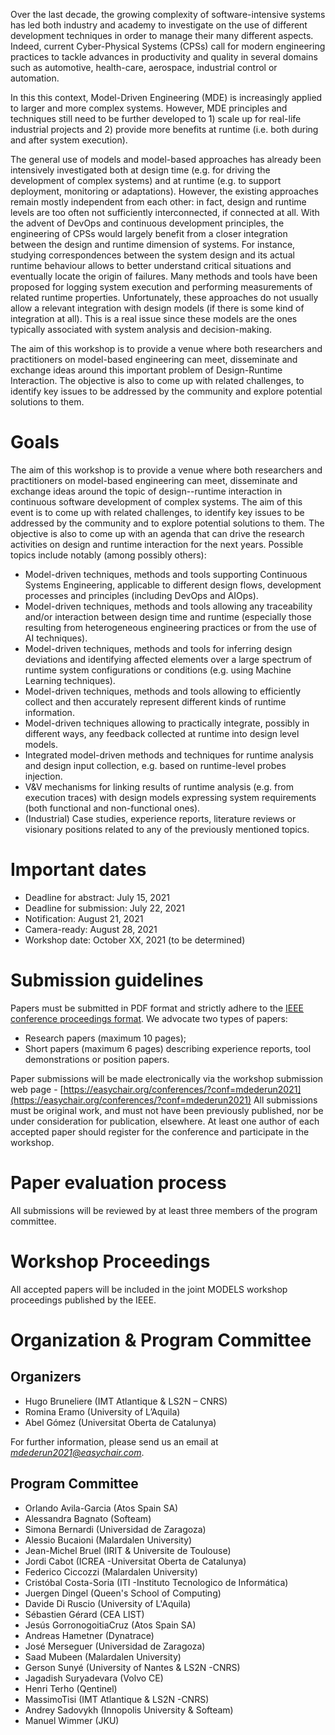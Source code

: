 Over the last decade, the growing complexity of software-intensive systems has led both industry and academy to investigate on the use of different development techniques in order to manage their many different aspects.
Indeed, current Cyber-Physical Systems (CPSs) call for modern engineering practices to tackle advances in productivity and quality in several domains such as automotive, health-care, aerospace, industrial control or automation.

In this this context, Model-Driven Engineering (MDE) is increasingly applied to larger and more complex systems. However, MDE principles and techniques still need to be further developed to 1) scale up for real-life industrial projects and 2) provide more benefits at runtime (i.e. both during and after system execution). 

The general use of models and model-based approaches has already been intensively investigated both at design time (e.g. for driving the development of complex systems) and at runtime (e.g. to support deployment, monitoring or adaptations).
However, the existing approaches remain mostly independent from each other: in fact, design and runtime levels are too often not sufficiently interconnected, if connected at all.
With the advent of DevOps and continuous development principles, the engineering of CPSs would largely benefit from a closer integration between the design and runtime dimension of systems.
For instance, studying correspondences between the system design and its actual runtime behaviour allows to better understand critical situations and eventually locate the origin of failures.
Many methods and tools have been proposed for logging system execution and performing measurements of related runtime properties.
Unfortunately, these approaches do not usually allow a relevant integration with design models (if there is some kind of integration at all).
This is a real issue since these models are the ones typically associated with system analysis and decision-making.

The aim of this workshop is to provide a venue where both researchers and practitioners on model-based engineering can meet, disseminate and exchange ideas around this important problem of Design-Runtime Interaction.
The objective is also to come up with related challenges, to identify key issues to be addressed by the community and explore potential solutions to them. 

# Goals

The aim of this workshop is to provide a venue where both researchers and practitioners on model-based engineering can meet, disseminate and exchange ideas around the topic of design--runtime interaction in continuous software development of complex systems. The aim of this event is to come up with related challenges, to identify key issues to be addressed by the community and to explore potential solutions to them. 
The objective is also to come up with an agenda that can drive the research activities on design and runtime interaction for the next years.
Possible topics include notably (among possibly others):

* Model-driven techniques, methods and tools supporting Continuous Systems Engineering, applicable to different design flows, development processes and principles (including DevOps and AIOps).
* Model-driven techniques, methods and tools allowing any traceability and/or interaction between design time and runtime (especially those resulting from heterogeneous engineering practices or from the use of AI techniques).
* Model-driven techniques, methods and tools for inferring design deviations and identifying affected elements over a large spectrum of runtime system configurations or conditions (e.g. using Machine Learning techniques).
* Model-driven techniques, methods and tools allowing to efficiently collect and then accurately represent different kinds of runtime information.
* Model-driven techniques allowing to practically integrate, possibly in different ways, any feedback collected at runtime into design level models.
* Integrated model-driven methods and techniques for runtime analysis and design input collection, e.g. based on runtime-level probes injection.
* V&V mechanisms for linking results of runtime analysis (e.g. from execution traces) with design models expressing system requirements (both functional and non-functional ones).
* (Industrial) Case studies, experience reports, literature reviews or visionary positions related to any of the previously mentioned topics.

# Important dates

* Deadline for abstract: July 15, 2021
* Deadline for submission: July 22, 2021
* Notification: August 21, 2021
* Camera-ready: August 28, 2021
* Workshop date: October XX, 2021 (to be determined)

# Submission guidelines

Papers must be submitted in PDF format and strictly adhere to the [IEEE conference proceedings format](https://www.ieee.org/conferences/publishing/templates.html). We advocate two types of papers:

* Research papers (maximum 10 pages);
* Short papers (maximum 6 pages) describing experience reports, tool demonstrations or position papers.

Paper submissions will be made electronically via the workshop submission web page - [https://easychair.org/conferences/?conf=mdederun2021](https://easychair.org/conferences/?conf=mdederun2021)
All submissions must be original work, and must not have been previously published, nor be under consideration for publication, elsewhere.
At least one author of each accepted paper should register for the conference and participate in the workshop.

# Paper evaluation process

All submissions will be reviewed by at least three members of the program committee.

# Workshop Proceedings

All accepted papers will be included in the joint MODELS workshop proceedings published by the IEEE.

# Organization & Program Committee

## Organizers

* Hugo Bruneliere (IMT Atlantique & LS2N – CNRS)
* Romina Eramo (University of L’Aquila)
* Abel Gómez (Universitat Oberta de Catalunya)

For further information, please send us an email at *mdederun2021@easychair.com*.

## Program Committee

* Orlando Avila-Garcia (Atos Spain SA)
* Alessandra Bagnato (Softeam)
* Simona Bernardi (Universidad de Zaragoza)
* Alessio Bucaioni (Malardalen University)
* Jean-Michel Bruel (IRIT & Universite de Toulouse)
* Jordi Cabot (ICREA -Universitat Oberta de Catalunya)
* Federico Ciccozzi (Malardalen University)
* Cristóbal Costa-Soria (ITI -Instituto Tecnologico de Informática)
* Juergen Dingel (Queen's School of Computing)
* Davide Di Ruscio (University of L'Aquila)
* Sébastien Gérard (CEA LIST)
* Jesús GorronogoitiaCruz (Atos Spain SA)
* Andreas Hametner (Dynatrace)
* José Merseguer (Universidad de Zaragoza)
* Saad Mubeen (Malardalen University)
* Gerson Sunyé (University of Nantes & LS2N -CNRS)
* Jagadish Suryadevara (Volvo CE)
* Henri Terho (Qentinel)
* MassimoTisi (IMT Atlantique  & LS2N -CNRS)
* Andrey Sadovykh (Innopolis University & Softeam)
* Manuel Wimmer (JKU)
